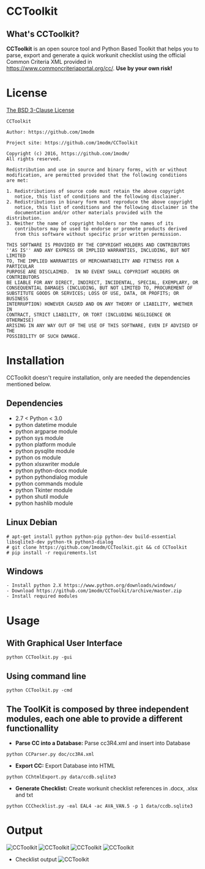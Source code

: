 CCToolkit
=========

What's CCToolkit?
-----------------

**CCToolkit** is an open source tool and Python Based Toolkit that helps you to parse, export and generate a quick workunit checklist using the official Common Criteria XML provided in https://www.commoncriteriaportal.org/cc/. **Use by your own risk!**


License
=======

[The BSD 3-Clause License](https://opensource.org/licenses/BSD-3-Clause)

```
CCToolkit

Author: https://github.com/1modm

Project site: https://github.com/1modm/CCToolkit

Copyright (c) 2016, https://github.com/1modm/
All rights reserved.

Redistribution and use in source and binary forms, with or without
modification, are permitted provided that the following conditions
are met:

1. Redistributions of source code must retain the above copyright
   notice, this list of conditions and the following disclaimer.
2. Redistributions in binary form must reproduce the above copyright
   notice, this list of conditions and the following disclaimer in the
   documentation and/or other materials provided with the distribution.
3. Neither the name of copyright holders nor the names of its
   contributors may be used to endorse or promote products derived
   from this software without specific prior written permission.

THIS SOFTWARE IS PROVIDED BY THE COPYRIGHT HOLDERS AND CONTRIBUTORS
''AS IS'' AND ANY EXPRESS OR IMPLIED WARRANTIES, INCLUDING, BUT NOT LIMITED
TO, THE IMPLIED WARRANTIES OF MERCHANTABILITY AND FITNESS FOR A PARTICULAR
PURPOSE ARE DISCLAIMED.  IN NO EVENT SHALL COPYRIGHT HOLDERS OR CONTRIBUTORS
BE LIABLE FOR ANY DIRECT, INDIRECT, INCIDENTAL, SPECIAL, EXEMPLARY, OR
CONSEQUENTIAL DAMAGES (INCLUDING, BUT NOT LIMITED TO, PROCUREMENT OF
SUBSTITUTE GOODS OR SERVICES; LOSS OF USE, DATA, OR PROFITS; OR BUSINESS
INTERRUPTION) HOWEVER CAUSED AND ON ANY THEORY OF LIABILITY, WHETHER IN
CONTRACT, STRICT LIABILITY, OR TORT (INCLUDING NEGLIGENCE OR OTHERWISE)
ARISING IN ANY WAY OUT OF THE USE OF THIS SOFTWARE, EVEN IF ADVISED OF THE
POSSIBILITY OF SUCH DAMAGE.
```


Installation
============
CCToolkit doesn't require installation, only are needed the dependencies mentioned below.

Dependencies
------------

* 2.7 < Python < 3.0
* python datetime module
* python argparse module
* python sys module
* python platform module
* python pysqlite module
* python os module
* python xlsxwriter module
* python python-docx module
* python pythondialog module
* python commands module
* python Tkinter module
* python shutil module
* python hashlib module


Linux Debian
------
```
# apt-get install python python-pip python-dev build-essential libsqlite3-dev python-tk python3-dialog
# git clone https://github.com/1modm/CCToolkit.git && cd CCToolkit
# pip install -r requirements.lst
```

Windows
------
```
- Install python 2.X https://www.python.org/downloads/windows/
- Download https://github.com/1modm/CCToolkit/archive/master.zip
- Install required modules
```


Usage
=====

With Graphical User Interface
-----------------------------

```
python CCToolkit.py -gui
```

Using command line
------------------
```
python CCToolkit.py -cmd
```


The ToolKit is composed by three independent modules, each one able to provide a different functionallity
----------------------------------------------------------------------------------------------------------
- **Parse CC into a Database:** Parse cc3R4.xml and insert into Database
```
python CCParser.py doc/cc3R4.xml
```

- **Export CC:** Export Database into HTML
```
python CChtmlExport.py data/ccdb.sqlite3
```

- **Generate Checklist:** Create workunit checklist references in .docx, .xlsx and txt
```
python CCChecklist.py -eal EAL4 -ac AVA_VAN.5 -p 1 data/ccdb.sqlite3
```


Output
======
![CCToolkit](https://dl.dropboxusercontent.com/u/5741635/CCToolkit1.png "CCToolkit Menu")
![CCToolkit](https://dl.dropboxusercontent.com/u/5741635/CCToolkit2.png "CCToolkit Menu")
![CCToolkit](https://dl.dropboxusercontent.com/u/5741635/CCToolkit3.png "CCToolkit Menu")
![CCToolkit](https://dl.dropboxusercontent.com/u/5741635/CCToolkit4.png "CCToolkit Menu")

- Checklist output
![CCToolkit](https://dl.dropboxusercontent.com/u/5741635/CCToolkit5.png "Checklist output")



